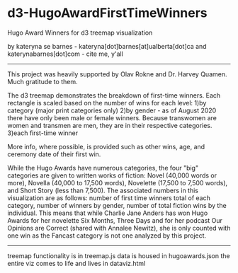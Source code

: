 # d3-HugoAwardFirstTimeWinners
Hugo Award Winners for d3 treemap visualization 

by kateryna se barnes - kateryna[dot]barnes[at]ualberta[dot]ca and katerynabarnes[dot]com - cite me, y'all

-------------------------------------------------------

This project was heavily supported by Olav Rokne and Dr. Harvey Quamen. Much gratitude to them. 

The d3 treemap demonstrates the breakdown of first-time winners. Each rectangle is scaled based on the number of wins for each level:
    1)by category (major print categories only)
    2)by gender - as of August 2020 there have only been male or female winners. Because transwomen are women and transmen are men, they are in their respective categories.
    3)each first-time winner
   
More info, where possible, is provided such as other wins, age, and ceremony date of their first win.

While the Hugo Awards have numerous categories, the four "big" categories are given to written works of fiction: Novel (40,000 words or more), Novella (40,000 to 17,500 words), Novelette (17,500 to 7,500 words), and Short Story (less than 7,500). The associated numbers in this visualization are as follows: number of first time winners total of each category, number of winners by gender, number of total fiction wins by the individual. This means that while Charlie Jane Anders has won Hugo Awards for her novelette Six Months, Three Days and for her podcast Our Opinions are Correct (shared with Annalee Newitz), she is only counted with one win as the Fancast category is not one analyzed by this project. 


------------------------------------------------------- 

treemap functionality is in treemap.js
data is housed in hugoawards.json
the entire viz comes to life and lives in dataviz.html
